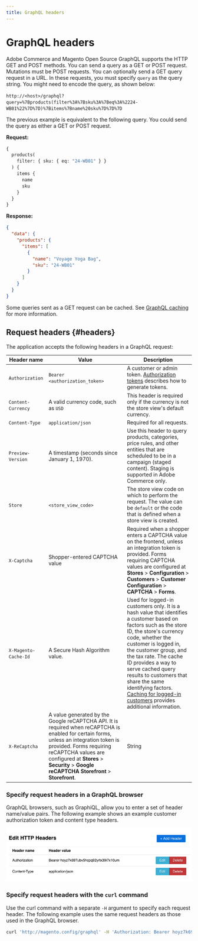 ```yaml
---
title: GraphQL headers
---
```


# GraphQL headers

Adobe Commerce and Magento Open Source GraphQL supports the HTTP GET and POST methods. You can send a query as a GET or POST request. Mutations must be POST requests. You can optionally send a GET query request in a URL. In these requests, you must specify `query` as the query string. You might need to encode the query, as shown below:

`http://<host>/graphql?query=%7Bproducts(filter%3A%7Bsku%3A%7Beq%3A%2224-WB01%22%7D%7D)%7Bitems%7Bname%20sku%7D%7D%7D`

The previous example is equivalent to the following query. You could send the query as either a GET or POST request.

**Request:**

```graphql
{
  products(
    filter: { sku: { eq: "24-WB01" } }
  ) {
    items {
      name
      sku
    }
  }
}
```

**Response:**

```json
{
  "data": {
    "products": {
      "items": [
        {
          "name": "Voyage Yoga Bag",
          "sku": "24-WB01"
        }
      ]
    }
  }
}
```

Some queries sent as a GET request can be cached. See [GraphQL caching](../usage/caching.md) for more information.

## Request headers {#headers}

The application accepts the following headers in a GraphQL request:

Header name | Value | Description
--- | --- | ---
`Authorization` | `Bearer <authorization_token>` | A customer or admin token. [Authorization tokens](authorization-tokens.md) describes how to generate tokens.
`Content-Currency` | A valid currency code, such as `USD` | This header is required only if the currency is not the store view's default currency.
`Content-Type` | `application/json` | Required for all requests.
`Preview-Version` | A timestamp (seconds since January 1, 1970). | Use this header to query products, categories, price rules, and other entities that are scheduled to be in a campaign (staged content). Staging is supported in Adobe Commerce only.
`Store` | `<store_view_code>` | The store view code on which to perform the request. The value can be `default` or the code that is defined when a store view is created.
`X-Captcha` | Shopper-entered CAPTCHA value | Required when a shopper enters a CAPTCHA value on the frontend, unless an integration token is provided. Forms requiring CAPTCHA values are configured at **Stores** > **Configuration** > **Customers** > **Customer Configuration** > **CAPTCHA** > **Forms**.
`X-Magento-Cache-Id` | A Secure Hash Algorithm value. | Used for logged-in customers only. It is a hash value that identifies a customer based on factors such as the store ID, the store's currency code, whether the customer is logged in, the customer group, and the tax rate. The cache ID provides a way to serve cached query results to customers that share the same identifying factors. [Caching for logged-in customers](../usage/caching.md#caching-for-logged-in-customers) provides additional information.
`X-ReCaptcha` | A value generated by the Google reCAPTCHA API. It is required when reCAPTCHA is enabled for certain forms, unless an integration token is provided. Forms requiring reCAPTCHA values are configured at **Stores** > **Security** > **Google reCAPTCHA Storefront** > **Storefront**. | String

### Specify request headers in a GraphQL browser

GraphQL browsers, such as GraphiQL, allow you to enter a set of header name/value pairs. The following example shows an example customer authorization token and content type headers.

![GraphiQL Authorization Bearer](../../_images/graphql/graphql-authorization.png)

### Specify request headers with the `curl` command

Use the curl command with a separate `-H` argument to specify each request header. The following example uses the same request headers as those used in the GraphQL browser.

```bash
curl 'http://magento.config/graphql' -H 'Authorization: Bearer hoyz7k697ubv5hcpq92yrtx39i7x10um' -H 'Content-Type: application/json'  --data-binary '{"query":"query {\n  customer {\n    firstname\n    lastname\n    email\n  }\n}"}'
```
